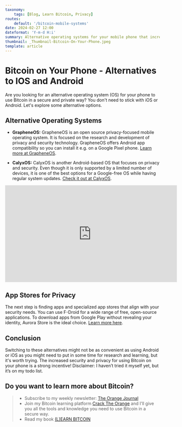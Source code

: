 ```yaml
---
taxonomy:
    tags: [Blog, Learn Bitcoin, Privacy]
routes:
    default: '/bitcoin-mobile-systems'
date: 2024-02-27 12:00
dateformat: 'Y-m-d H:i'
summary: Alternative operating systems for your mobile phone that increase privacy and security while using Bitcoin.
thumbnail: _Thumbnail-Bitcoin-On-Your-Phone.jpeg
template: article 
---
```


# Bitcoin on Your Phone - Alternatives to IOS and Android

Are you looking for an alternative operating system (OS) for your phone to use Bitcoin in a secure and private way? You don't need to stick with iOS or Android. Let's explore some alternative options.

## Alternative Operating Systems

* **GrapheneOS:** GrapheneOS is an open source privacy-focused mobile operating system. It is focused on the research and development of privacy and security technology. GrapheneOS offers Android app compatibility so you can install it e.g. on a Google Pixel phone. [Learn more at GrapheneOS](https://grapheneos.org/).

* **CalyxOS:** CalyxOS is another Android-based OS that focuses on privacy and security. Even though it is only supported by a limited number of devices, it is one of the best options for a Google-free OS while having regular system updates. [Check it out at CalyxOS](https://calyxos.org/).

<iframe width="560" height="315" src="https://www.youtube.com/embed/7v6IiaMhOys?si=QR9w-79yhNvyXZnv" title="YouTube video player" frameborder="0" allow="accelerometer; autoplay; clipboard-write; encrypted-media; gyroscope; picture-in-picture; web-share" allowfullscreen></iframe>

## App Stores for Privacy

The next step is finding apps and specialized app stores that align with your security needs. 
You can use F-Droid for a wide range of free, open-source applications. To download apps from Google Play without revealing your identity, Aurora Store is the ideal choice. [Learn more here](https://f-droid.org/packages/com.aurora.store/).

## Conclusion

Switching to these alternatives might not be as convenient as using Android or iOS as you might need to put in some time for research and learning, but it's worth trying. The increased security and privacy for using Bitcoin on your phone is a strong incentive! Disclaimer: I haven’t tried it myself yet, but it’s on my todo list.

## Do you want to learn more about Bitcoin? 

> * Subscribe to my weekly newsletter: [The Orange Journal](https://anita.link/news)
> * Join my Bitcoin learning platform [Crack The Orange](https://cracktheorange.com) and I'll give you all the tools and knowledge you need to use Bitcoin in a secure way.
> * Read my book [(L)EARN BITCOIN](https://learnbitcoin.link/)
